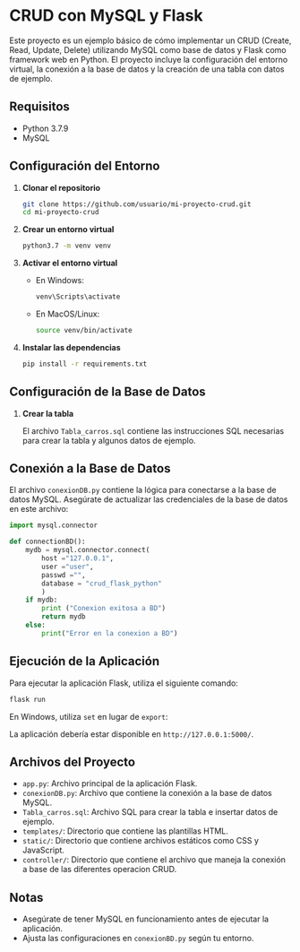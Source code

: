 
# CRUD con MySQL y Flask

Este proyecto es un ejemplo básico de cómo implementar un CRUD (Create, Read, Update, Delete) utilizando MySQL como base de datos y Flask como framework web en Python. El proyecto incluye la configuración del entorno virtual, la conexión a la base de datos y la creación de una tabla con datos de ejemplo.

## Requisitos

- Python 3.7.9
- MySQL

## Configuración del Entorno

1. **Clonar el repositorio**

   ```bash
   git clone https://github.com/usuario/mi-proyecto-crud.git
   cd mi-proyecto-crud
   ```

2. **Crear un entorno virtual**

   ```bash
   python3.7 -m venv venv
   ```

3. **Activar el entorno virtual**

   - En Windows:

     ```bash
     venv\Scripts\activate
     ```

   - En MacOS/Linux:

     ```bash
     source venv/bin/activate
     ```

4. **Instalar las dependencias**

   ```bash
   pip install -r requirements.txt
   ```

## Configuración de la Base de Datos

1. **Crear la tabla**

   El archivo `Tabla_carros.sql` contiene las instrucciones SQL necesarias para crear la tabla y algunos datos de ejemplo.


## Conexión a la Base de Datos

El archivo `conexionDB.py` contiene la lógica para conectarse a la base de datos MySQL. Asegúrate de actualizar las credenciales de la base de datos en este archivo:

```python
import mysql.connector

def connectionBD():
    mydb = mysql.connector.connect(
        host ="127.0.0.1",
        user ="user",
        passwd ="",
        database = "crud_flask_python"
        )
    if mydb:
        print ("Conexion exitosa a BD")
        return mydb
    else:
        print("Error en la conexion a BD")
```

## Ejecución de la Aplicación

Para ejecutar la aplicación Flask, utiliza el siguiente comando:

```bash
flask run
```

En Windows, utiliza `set` en lugar de `export`:

La aplicación debería estar disponible en `http://127.0.0.1:5000/`.

## Archivos del Proyecto

- `app.py`: Archivo principal de la aplicación Flask.
- `conexionDB.py`: Archivo que contiene la conexión a la base de datos MySQL.
- `Tabla_carros.sql`: Archivo SQL para crear la tabla e insertar datos de ejemplo.
- `templates/`: Directorio que contiene las plantillas HTML.
- `static/`: Directorio que contiene archivos estáticos como CSS y JavaScript.
- `controller/`: Directorio que contiene el archivo que maneja la conexión a base de las diferentes operacion CRUD.


## Notas

- Asegúrate de tener MySQL en funcionamiento antes de ejecutar la aplicación.
- Ajusta las configuraciones en `conexionBD.py` según tu entorno.
